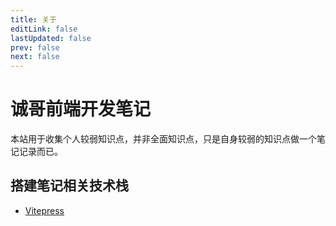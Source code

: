 ```yaml
---
title: 关于
editLink: false
lastUpdated: false
prev: false
next: false
---
```


# 诚哥前端开发笔记

本站用于收集个人较弱知识点，并非全面知识点，只是自身较弱的知识点做一个笔记记录而已。

## 搭建笔记相关技术栈
* [Vitepress](https://vitepress.dev/)
